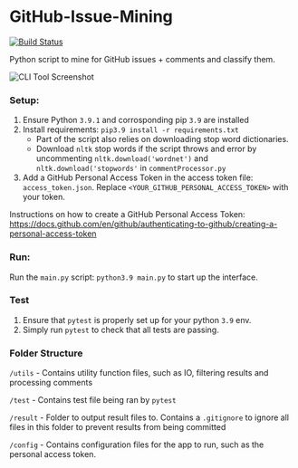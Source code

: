 # GitHub-Issue-Mining
[![Build Status](https://www.travis-ci.com/ponder-lab/GitHub-Issue-Mining.svg?token=hsn7ZoyjgYPPHKxyfxk7&branch=main)](https://www.travis-ci.com/ponder-lab/GitHub-Issue-Mining)

Python script to mine for GitHub issues + comments and classify them.

![CLI Tool Screenshot](./cli_screenshot.png)

### Setup:
1) Ensure Python `3.9.1` and corrosponding pip `3.9` are installed
2) Install requirements: `pip3.9 install -r requirements.txt`
   - Part of the script also relies on downloading stop word dictionaries.
   - Download `nltk` stop words if the script throws and error by uncommenting
     `nltk.download('wordnet')` and `nltk.download('stopwords'` in `commentProcessor.py`
3) Add a GitHub Personal Access Token in the access token file: `access_token.json`. Replace `<YOUR_GITHUB_PERSONAL_ACCESS_TOKEN>` with your token.
   
Instructions on how to create a GitHub Personal Access Token: https://docs.github.com/en/github/authenticating-to-github/creating-a-personal-access-token
 
### Run:
Run the `main.py` script: `python3.9 main.py` to start up the interface.

### Test
1) Ensure that `pytest` is properly set up for your python `3.9` env.
2) Simply run `pytest` to check that all tests are passing.

### Folder Structure
`/utils` - Contains utility function files, such as IO, filtering results and processing comments

`/test` - Contains test file being ran by `pytest`

`/result` - Folder to output result files to. Contains a `.gitignore` to ignore all files in this folder to prevent results from being committed

`/config` - Contains configuration files for the app to run, such as the personal access token.